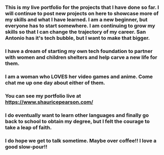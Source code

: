 ### This is my live portfolio for the projects that I have done so far. I will continue to post new projects on here to showcase more of my skills and what I have learned. I am a new beginner, but everyone has to start somewhere. I am continuing to grow my skills so that I can change the trajectory of my career. San Antonio has it's tech bubble, but I want to make that bigger.

### I have a dream of starting my own tech foundation to partner with women and children shelters and help carve a new life for them.

### I am a woman who LOVES her video games and anime. Come chat me up one day about either of them.

### You can see my portfolio live at https://www.shauricepearson.com/

### I do eventually want to learn other languages and finally go back to school to obtain my degree, but I felt the courage to take a leap of faith.

### I do hope we get to talk sometime. Maybe over coffee!! I love a good slow-pour!!
